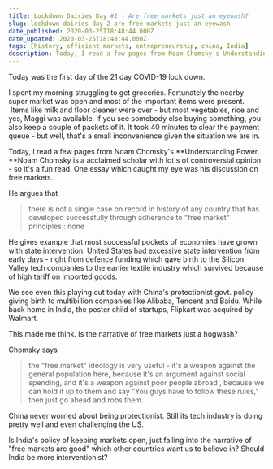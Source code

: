 ```yaml
---
title: Lockdown Dairies Day #1 - Are free markets just an eyewash?
slug: lockdown-dairies-day-2-are-free-markets-just-an-eyewash
date_published: 2020-03-25T18:48:44.000Z
date_updated: 2020-03-25T18:48:44.000Z
tags: [history, efficient markets, entrepreneurship, china, India]
description: Today, I read a few pages from Noam Chomsky's Understanding Power. Noam Chomsky is a acclaimed scholar with lot's of controversial opinion - so it's a fun read. One essay which caught my eye was his discussion on free markets.
---
```


Today was the first day of the 21 day COVID-19 lock down.

I spent my morning struggling to get groceries. Fortunately the nearby super market was open and most of the important items were present.  Items like milk and floor cleaner were over - but most vegetables, rice and yes, Maggi was available. If you see somebody else buying something, you also keep a couple of packets of it. It took 40 minutes to clear the payment queue - but well, that's a small inconvenience given the situation we are in.

Today, I read a few pages from Noam Chomsky's **Understanding Power. **Noam Chomsky is a acclaimed scholar with lot's of controversial opinion - so it's a fun read. One essay which caught my eye was his discussion on free markets.

He argues that

> there is not a single case on record in history of any country that has developed successfully through adherence to "free market" principles : none

He gives example that most successful pockets of economies have grown with state intervention. United States had excessive state intervention from early days - right from defence funding which gave birth to the Silicon Valley tech companies to the earlier textile industry which survived because of high tariff on imported goods.

We see even this playing out today with China's protectionist govt. policy giving birth to multibillion companies like Alibaba, Tencent and Baidu. While back home in India, the poster child of startups, Flipkart was acquired by Walmart.

This made me think. Is the narrative of free markets just a hogwash?

Chomsky says

> the "free market" ideology is very useful - it's a weapon against the general population here, because it's an argument against social spending, and it's a weapon against poor people abroad , because we can hold it up to them and say "You guys have to follow these rules," then just go ahead and robs them. 

China never worried about being protectionist. Still its tech industry is doing pretty well and even challenging the US. 

Is India's policy of keeping markets open, just falling into the narrative of "free markets are good" which other countries want us to believe in? Should India be more interventionist?
